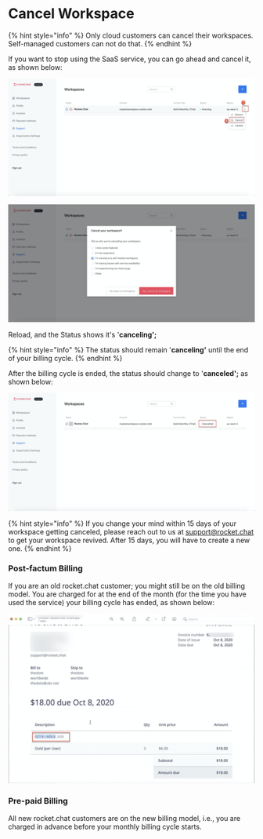 # Cancel Workspace

{% hint style="info" %}
Only cloud customers can cancel their workspaces. Self-managed customers can not do that.
{% endhint %}

If you want to stop using the SaaS service, you can go ahead and cancel it, as shown below:

 

![](../../../../.gitbook/assets/image%20%28201%29.png)

![](../../../../.gitbook/assets/image%20%28204%29.png)

Reload, and the Status shows it's '**canceling';**

{% hint style="info" %}
The status should remain '**canceling'** until the end of your billing cycle. 
{% endhint %}

After the billing cycle is ended, the status should change to '**canceled';** as shown below:

![](../../../../.gitbook/assets/image%20%28202%29.png)

{% hint style="info" %}
If you change your mind within 15 days of your workspace getting canceled, please reach out to us at [support@rocket.chat](mailto:support@rocket.chat) to get your workspace revived. After 15 days, you will have to create a new one. 
{% endhint %}

### Post-factum Billing

If you are an old rocket.chat customer; you might still be on the old billing model. You are charged for at the end of the month \(for the time you have used the service\) your billing cycle has ended,  as shown below:

![](../../../../.gitbook/assets/image%20%28308%29%20%282%29%20%282%29%20%281%29.png)

### Pre-paid Billing

All new rocket.chat customers are on the new billing model, i.e., you are charged in advance before your monthly billing cycle starts. 

